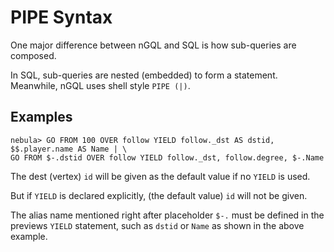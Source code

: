# PIPE Syntax

One major difference between nGQL and SQL is how sub-queries are composed.

In SQL, sub-queries are nested (embedded) to form a statement.
Meanwhile, nGQL uses shell style `PIPE (|)`.

## Examples

```ngql
nebula> GO FROM 100 OVER follow YIELD follow._dst AS dstid, $$.player.name AS Name | \
GO FROM $-.dstid OVER follow YIELD follow._dst, follow.degree, $-.Name
```

The dest (vertex) `id` will be given as the default value if no `YIELD` is used.

But if `YIELD` is declared explicitly, (the default value) `id` will not be given.

The alias name mentioned right after placeholder `$-.` must be defined in the previews `YIELD` statement, such as `dstid` or `Name` as shown in the above example.
